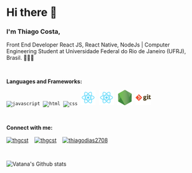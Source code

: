 # Hi there 👋 

### I'm Thiago Costa, 

Front End Developer React JS, React Native, NodeJs | Computer Engineering Student at Universidade Federal do Rio de Janeiro (UFRJ), Brasil. 👨🏻‍💻 

<p>&nbsp;</p>

 
 **Languages and Frameworks:**
<p align="left">
  <code><img src="https://github.com/abranhe/programming-languages-logos/blob/master/src/javascript/javascript_48x48.png" alt="javascript" width="40" height="40"/></code>&nbsp;
  <code><img src="https://github.com/abranhe/programming-languages-logos/blob/master/src/html/html_48x48.png" alt="html" width="40" height="40" /></code>&nbsp;
  <code><img src="https://github.com/abranhe/programming-languages-logos/blob/master/src/css/css_48x48.png" alt="css" width="40" height="40" /></code>&nbsp;
  <code><img src="https://raw.githubusercontent.com/github/explore/80688e429a7d4ef2fca1e82350fe8e3517d3494d/topics/react/react.png" alt="react" width="40" height="40" /></code>&nbsp;
  <code><img src="https://raw.githubusercontent.com/github/explore/80688e429a7d4ef2fca1e82350fe8e3517d3494d/topics/react-native/react-native.png" alt="react-native" width="40" height="40" /></code>&nbsp;
  <code><img src="https://raw.githubusercontent.com/github/explore/80688e429a7d4ef2fca1e82350fe8e3517d3494d/topics/nodejs/nodejs.png" alt="nodejs" width="40" height="40" /></code>&nbsp;  
  <code><img src="https://raw.githubusercontent.com/github/explore/80688e429a7d4ef2fca1e82350fe8e3517d3494d/topics/git/git.png" alt="git" width="40" height="40" /></code>&nbsp;
   </p>
   
   <p>&nbsp;</p>


**Connect with me:**
<p align="left">
<a href="https://www.linkedin.com/in/thgcst/" target="blank"><img align="center" src="https://cdn.jsdelivr.net/npm/simple-icons@3.0.1/icons/linkedin.svg" alt="thgcst" height="40" width="40" /></a> &nbsp;&nbsp;
<a href="https://www.instagram.com/thgcst/" target="blank"><img align="center" src="https://cdn.jsdelivr.net/npm/simple-icons@3.0.1/icons/instagram.svg" alt="thgcst" height="40" width="40" /></a> &nbsp;&nbsp;
<a href="https://www.facebook.com/thiagodias2708/" target="blank"><img align="center" src="https://cdn.jsdelivr.net/npm/simple-icons@3.0.1/icons/facebook.svg" alt="thiagodias2708" height="40" width="40" /></a> &nbsp;&nbsp;
</p>

<p>&nbsp;</p>


![Vatana's Github stats](https://github-readme-stats.vercel.app/api?username=thgcst&count_private=true&show_icons=true)
